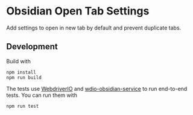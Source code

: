 # Obsidian Open Tab Settings

Add settings to open in new tab by default and prevent duplicate tabs.

## Development
Build with
```shell
npm install
npm run build
```

The tests use [WebdriverIO](https://webdriver.io/) and [wdio-obsidian-service](https://github.com/jesse-r-s-hines/wdio-obsidian-service)
to run end-to-end tests. You can run them with
```shell
npm run test
```

